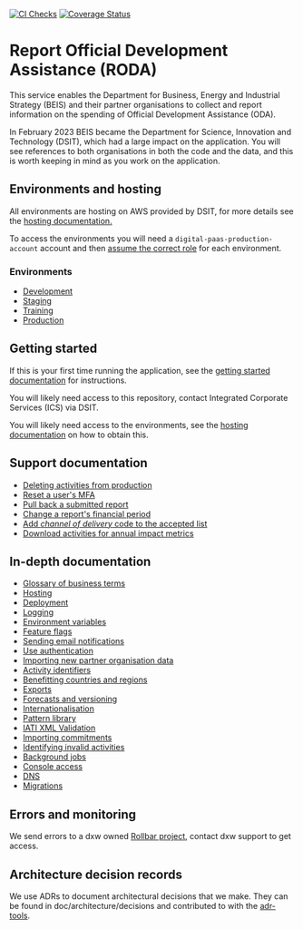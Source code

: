 [![CI Checks](https://github.com/UKGovernmentBEIS/beis-report-official-development-assistance/actions/workflows/ci_checks.yml/badge.svg?branch=develop)](https://github.com/UKGovernmentBEIS/beis-report-official-development-assistance/actions/workflows/ci_checks.yml)
[![Coverage Status](https://coveralls.io/repos/github/UKGovernmentBEIS/beis-report-official-development-assistance/badge.svg?branch=develop)](https://coveralls.io/github/UKGovernmentBEIS/beis-report-official-development-assistance?branch=develop)

# Report Official Development Assistance (RODA)

This service enables the Department for Business, Energy and Industrial Strategy
(BEIS) and their partner organisations to collect and report information on the
spending of Official Development Assistance (ODA).

In February 2023 BEIS became the Department for Science, Innovation and
Technology (DSIT), which had a large impact on the application. You will
see references to both organisations in both the code and the data, and this is
worth keeping in mind as you work on the application.

## Environments and hosting
All environments are hosting on AWS provided by DSIT, for more details see the
[hosting documentation.](/doc/hosting.md)

To access the environments you will need a `digital-paas-production-account`
account and then [assume the correct role](/doc/hosting.md#assuming-roles) for
each environment.

### Environments

- [Development](https://dev.report-official-development-assistance.service.gov.uk)
- [Staging](https://staging.report-official-development-assistance.service.gov.uk)
- [Training](https://training.report-official-development-assistance.service.gov.uk)
- [Production](https://www.report-official-development-assistance.service.gov.uk)

## Getting started

If this is your first time running the application, see the [getting started
documentation](/doc/getting-started.md) for instructions.

You will likely need access to this repository, contact Integrated Corporate
Services (ICS) via DSIT.

You will likely need access to the environments, see the [hosting
documentation](/doc/hosting.md) on how to obtain this.

## Support documentation

- [Deleting activities from
  production](/doc/support/deleting-activities-production.md)
- [Reset a user's MFA](/doc/support/reset_mfa.md)
- [Pull back a submitted report](/doc/support/pull_back_submitted_report.md)
- [Change a report's financial period](/doc/support/change_financial_period.md)
- [Add _channel of delivery_ code to the accepted
  list](/doc/support/add_accepted_channel_of_delivery_code.md) 
- [Download activities for annual impact
  metrics](/doc/support/download_activities_for_annual_impact_metrics.md)

## In-depth documentation

- [Glossary of business terms](/doc/glossary.md)
- [Hosting](/doc/hosting.md)
- [Deployment](/doc/deployment-process.md)
- [Logging](/doc/logging.md)
- [Environment variables](/doc/environment-variables.md)
- [Feature flags](/doc/feature-flags.md)
- [Sending email notifications](/doc/email-notifications.md)
- [Use authentication](/doc/authentication.md)
- [Importing new partner organisation
  data](/doc/importing-new-partner-organisation-data.md)
- [Activity identifiers](/doc/activity-identifiers.md)
- [Benefitting countries and regions](/doc/benefitting_countries_and_regions.md)
- [Exports](/doc/exports.md)
- [Forecasts and versioning](/doc/forecasts-and-versioning.md)
- [Internationalisation](/doc/i18n.md)
- [Pattern library](/doc/patterns.md)
- [IATI XML Validation](/doc/xml-validation.md)
- [Importing commitments](/doc/import-commitments.md)
- [Identifying invalid activities](/doc/utilities.md)
- [Background jobs](/doc/background-jobs.md)
- [Console access](/doc/console-access.md)
- [DNS](/doc/dns.md)
- [Migrations](/doc/migrations.md)

## Errors and monitoring

We send errors to a dxw owned [Rollbar
project](https://rollbar.com/dxw/dsit-roda/), contact dxw support to get access.

## Architecture decision records

We use ADRs to document architectural decisions that we make. They can be found
in doc/architecture/decisions and contributed to with the
[adr-tools](https://github.com/npryce/adr-tools).

